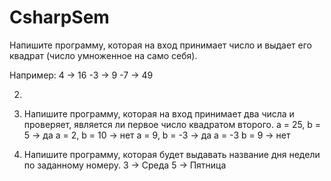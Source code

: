 # CsharpSem


Напишите программу, которая на вход принимает число и выдает его квадрат (число умноженное 
на само себя).

Например:
4 -> 16 
-3 -> 9 
-7 -> 49

2.

1. Напишите программу, которая на вход принимает два числа и проверяет, является ли первое число квадратом второго.
a = 25, b = 5 -> да 
a = 2, b = 10 -> нет 
a = 9, b = -3 -> да 
a = -3 b = 9 -> нет
3. Напишите программу, которая будет выдавать название дня недели по заданному номеру.
	3 -> Среда 
5 -> Пятница
